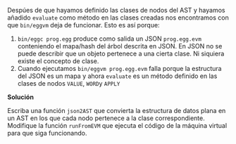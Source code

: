 
Despúes de que hayamos definido las clases de nodos del AST y hayamos añadido `evaluate` como método
en las clases creadas nos encontramos con que `bin/eggvm` deja de funcionar. Esto es así porque:

1. `bin/eggc prog.egg` produce como salida un JSON `prog.egg.evm` conteniendo el mapa/hash del árbol descrita en JSON. En JSON no se puede describir que un objeto pertenece a una cierta clase. Ni siquiera existe el concepto de clase.
2. Cuando ejecutamos `bin/eggvm prog.egg.evm` falla porque la estructura del JSON es un mapa y ahora `evaluate` es un método
definido en las clases de nodos `VALUE`, `WORD`y `APPLY`

**Solución**

Escriba una función `json2AST` que convierta la estructura de datos
plana en un AST en los que cada nodo pertenece a la clase correspondiente.
Modifique la función `runFromEVM` que ejecuta el código de la máquina virtual para que siga funcionando. 


